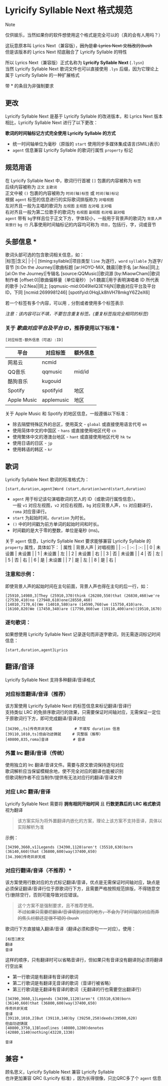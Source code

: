 # Lyricify Syllable Next 格式规范

> [!note]   
> 仅供娱乐，当然如果你的软件想使用这个格式是完全可以的（真的会有人用吗？）

这玩意原本叫 Lyrics Next（兼容版），~~因为是拿 Lyrics Next 文档改的(bush~~  
但是该版本的 Lyrics Next 彻底融合了 Lyricify Syllable 的特性

所以 Lyrics Next（兼容版）正式名称为 **Lyricify Syllable Next** (`.lysn`)  
当然 Lyricify Syllable Next 歌词文件也可以直接使用 `.lys` 后缀，因为它理论上属于 Lyricify Syllable 的一种扩展格式  

带 * 的条目为非强制要求

## 更改
Lyricify Syllable Next 是基于 Lyricify Syllable 的改进版本，和 Lyrics Next 版本相比，Lyricify Syllable Next 进行了以下更改：  

**歌词的时间轴标记方式完全使用 Lyricify Syllable 的方式**
- 统一时间轴单位为毫秒（原版的 `start` 使用同步多媒体集成语言(SMIL)表示）
- `agent` 信息兼容 Lyricify Syllable 的歌词行属性 `property` 标记

## 规范用语
在 Lyricify Syllable Next 中，歌词行行首被 `[]` 包裹的内容被称为 `标签`  
后续内容被称为 `正文` `主歌词`  
正文中被 `()` 包裹的内容被称为 `时间(轴)标签` 或 `时间(轴)标记`  
根据 `agent` 标签的信息进行的实际歌词排版称为 `对唱视图`  
左对齐且一般为主唱的歌词为 `左视图` `主视图` `左对唱` `主对唱`  
右对齐且一般为第二位歌手的歌词为 `右视图` `副视图` `右对唱` `副对唱`  
`agent` 带有 `bg`字样且位于正文下方，字体较小，一般用于背景声的歌词为 `背景人声` `背景行` `bg 行`
凡事使用时间轴标记的内容均可称为 `项目`，包括行，字，词或音节

## 头部信息 *
歌词头部可选的包含歌词相关信息，如：  
|标签|含义|
|-|-|
[timing:syllable]|项目类型  `line` 为逐行，`word` `syllable` 为逐字/音节
[ti:On the Journey]|歌曲标题
[ar:HOYO-MiX, 魏晨]|歌手名
[ar:Nea]|同上
[al:On the Journey]|专辑名
[source:QQMusic]|歌词源
[by:MiaowCham]|歌词制作者
[offset:0]|歌曲偏移量（单位毫秒）
[v1:魏晨]|用于表明演唱者 ID 所代表的歌手
[v2:Nea]|同上
[qqmusic-mid:0049lelQ3EY4jN]|歌曲对应平台及平台 ID，下同
[ncmid:2699981246]
[spotifyid:0HqjLk8hVH78mkgY6Z2eX6]

若一个标签有多个内容，可以用 `,` 分割或者使用多个标签表示

*注意：该内容可以不填，不要包含重复标签。(重复标签指完全相同的标签)*  

### 关于 ***歌曲对应平台及平台 ID***，推荐使用以下标准 *
```
[对应标签-额外信息（可选）:ID]
```
|平台|对应标签|额外信息
|-|-|-|
网易云|ncmid
QQ音乐|qqmusic|mid/id
酷狗音乐|kugouid
Spotify|spotifyid|地区
Apple Music|applemusic|地区

关于 Apple Music 和 Spotify 的地区信息，一般遵循以下标准：

- 除去隔壁特殊区外的总区，使用英文 - `global` 或直接使用语言代号 `en`
- 使用简体中文的中国区 - `hans` 或直接使用地区代号 `cn`
- 使用繁体中文的港澳台地区 - `hant` 或直接使用地区代号 `hk` `tw`
- 使用日语的日区 - `jp`
- 使用韩语的韩区 - `kr`

## 歌词
Lyricify Syllable Next 歌词的标准格式为：
```
[start,duration,agent]Word (start,duration)word(start,duration)
```
- `agent` 用于标记该句演唱歌词的艺人的 ID（或歌词行属性信息）。  
一般 `v1` 对应左视图，`v2` 对应右视图，`bg` 对应背景人声，`ts` 对应翻译行，`roma` 对应音译行。
- `start` 为起始时间，`duration` 为时长。 
- `()` 中的时间戳为前方单词的起始时间和时长。
- 时间戳的是大于零的整数，单位是毫秒 (ms)。  

关于 `agent` 信息，Lyricify Syllable Next 要求能够兼容 Lyricify Syllable 的 `property` 属性，具体如下：
| 属性 | 背景人声 | 对唱视图 |
| :-: | :-: | :-: |
| 0 | 未设置 | 未设置 |
| 1 | 未设置 | 左 |
| 2 | 未设置 | 右 |
| 3 | 否 | 未设置 |
| 4 | 否 | 左 |
| 5 | 否 | 右 |
| 6 | 是 | 未设置 |
| 7 | 是 | 左 |
| 8 | 是 | 右 |

### **注意和示例：**  
即使背景人声的起始时间在主句前面，背景人声也得在主句的后一行，如：
```
[25910,14980,3]They (25910,370)think (26280,550)that (26830,460)we're (27530,410)no (27940,610)one(28550,460)
[14010,7170,6](We (14010,580)are (14590,760)we (15750,410)are. (16160,820)We (17450,340)are (17790,860)we (19110,400)are)(19510,1670)
```

### **逐句歌词：**  
如果想使用 Lyricify Syllable Next 记录逐句而非逐字歌词，则无需逐词标记时间信息：
```
[start,duration,agent]Lyrics
```

## 翻译/音译

Lyricify Syllable Next 支持多种翻译/音译格式

### 对应标签翻译/音译（推荐） 
该方案使用 Lyricify Syllable Next 的标签信息来标记翻译/音译行  
支持类似 LRC 的免排序歌词行的效果，只需要保证时间轴对应，无需保证一定位于原歌词行下方，即可完成翻译/音译对应
```
[34390,,ts]传奇并非天成          # 不填写 duration 信息
[39110,1010,ts]但由功迹铸就     # 完整版（推荐）
[40800,835,roma]音译           # 音译
```

### 外置 lrc 翻译/音译（传统）
使用独立的 lrc 翻译/音译文件。需要与原文歌词保持逐句对应  
歌词解析应当保留模糊余地，使不完全对应的翻译也能被识别  
但歌词制作者不应当制作/提供有无法对应行的翻译/音译文件

### 对应 LRC 翻译/音译
Lyricify Syllable Next 需要将 **拥有相同开始时间** 且 **行数更靠后的 LRC 格式歌词** 视为翻译  
>该方案实际为将外置翻译内嵌化的方案，理论上该方案不支持音译，具体以实际解析为准

示例：
```
[34390,3660,v1]Legends (34390,1120)aren't (35510,630)born (36140,660)that (36800,600)way(37400,650)
[34.390]传奇并非天成
```

### 对应行翻译/音译（不推荐）*
该方案使用行数对应的方式标记翻译/音译，优点是无需保证时间轴对应，缺点是必须保证翻译/音译行位于原歌词行下方，且需要严格按照规范排版，不得随意空行/删除空行，否则可能导致对应错误。

>这个方案不是强制要求，且不推荐使用。  
~~不过如果只需要把翻译/音译填到对应的地方，不会为了时间轴的对应而弄的焦头烂额还是很不错的 (bush~~

歌词行下方直接输入翻译/音译（翻译必须和原句一一对应）。使用：
```
[标签]原文
翻译
音译
```
这样的顺序，只有翻译时可以省略音译行，但如果只有音译没有翻译则必须将翻译行空出来

- 第一行歌词是有翻译有音译的歌词
- 第二行歌词是有翻译无音译的歌词（音译行被省略）
- 第三行歌词是无翻译有音译的歌词（无翻译的行也需要空出翻译行）

```
[34390,3660,1]Legends (34390,1120)aren't (35510,630)born (36140,660)that (36800,600)way(37400,650)
传奇并非天成
音译
[39110,1010,2]But (39110,140)by (39250,250)deeds(39500,620)
但由功迹铸就
[40800,3750,1]Bloodlines (40800,1280)denotes (42080,1140)nothing(43220,1330)

音译
```

## 兼容 *
顾名思义，Lyricify Syllable Next 兼容 Lyricify Syllable  
也许更加兼容 QRC (Lyricify 标准) ，因为长得很像，只比QRC多了个 `agent` 信息